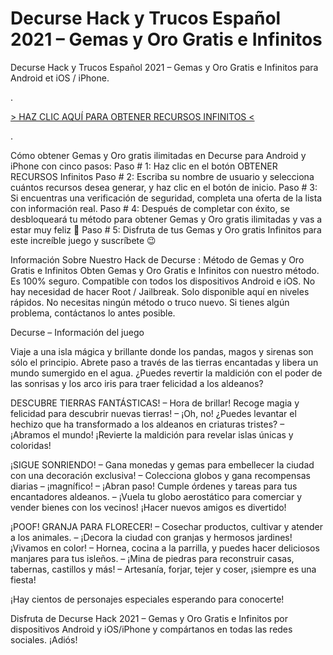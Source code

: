 # Decurse Hack y Trucos Español 2021 – Gemas y Oro Gratis e Infinitos

Decurse Hack y Trucos Español 2021 – Gemas y Oro Gratis e Infinitos para Android et iOS / iPhone.


. 

[> HAZ CLIC AQUÍ PARA OBTENER RECURSOS INFINITOS <](https://hadesjuegos.com/decurse-hack-y-trucos-espanol-2021-gemas-y-oro-gratis-e-infinitos/)

.
 

Cómo obtener Gemas y Oro gratis ilimitadas en Decurse para Android y iPhone con cinco pasos:
Paso # 1: Haz clic en el botón OBTENER RECURSOS Infinitos
Paso # 2: Escriba su nombre de usuario y selecciona cuántos recursos desea generar, y haz clic en el botón de inicio.
Paso # 3: Si encuentras una verificación de seguridad, completa una oferta de la lista con información real.
Paso # 4: Después de completar con éxito, se desbloqueará tu método para obtener Gemas y Oro gratis ilimitadas y vas a estar muy feliz 🙂
Paso # 5: Disfruta de tus Gemas y Oro gratis Infinitos para este increíble juego y suscríbete 😉
 

Información Sobre Nuestro Hack de Decurse : Método de Gemas y Oro Gratis e Infinitos
Obten Gemas y Oro Gratis e Infinitos con nuestro método.
Es 100% seguro.
Compatible con todos los dispositivos Android e iOS.
No hay necesidad de hacer Root / Jailbreak.
Solo disponible aquí en niveles rápidos.
No necesitas ningún método o truco nuevo.
Si tienes algún problema, contáctanos lo antes posible.
 

Decurse – Información del juego
 

Viaje a una isla mágica y brillante donde los pandas, magos y sirenas son sólo el principio. Abrete paso a través de las tierras encantadas y libera un mundo sumergido en el agua. ¿Puedes revertir la maldición con el poder de las sonrisas y los arco iris para traer felicidad a los aldeanos?

DESCUBRE TIERRAS FANTÁSTICAS!
– Hora de brillar! Recoge magia y felicidad para descubrir nuevas tierras!
– ¡Oh, no! ¿Puedes levantar el hechizo que ha transformado a los aldeanos en criaturas tristes?
– ¡Abramos el mundo! ¡Revierte la maldición para revelar islas únicas y coloridas!

¡SIGUE SONRIENDO!
– Gana monedas y gemas para embellecer la ciudad con una decoración exclusiva!
– Colecciona globos y gana recompensas diarias – ¡magnífico!
– ¡Abran paso! Cumple órdenes y tareas para tus encantadores aldeanos.
– ¡Vuela tu globo aerostático para comerciar y vender bienes con los vecinos! ¡Hacer nuevos amigos es divertido!

¡POOF! GRANJA PARA FLORECER!
– Cosechar productos, cultivar y atender a los animales.
– ¡Decora la ciudad con granjas y hermosos jardines! ¡Vivamos en color!
– Hornea, cocina a la parrilla, y puedes hacer deliciosos manjares para tus isleños.
– ¡Mina de piedras para reconstruir casas, tabernas, castillos y más!
– Artesanía, forjar, tejer y coser, ¡siempre es una fiesta!

¡Hay cientos de personajes especiales esperando para conocerte!

 

Disfruta de Decurse Hack 2021 – Gemas y Oro Gratis e Infinitos por dispositivos Android y iOS/iPhone y compártanos en todas las redes sociales. ¡Adiós!
